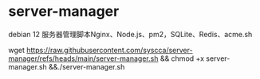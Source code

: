 # server-manager
debian 12 服务器管理脚本Nginx、Node.js、pm2，SQLite、Redis、acme.sh

wget https://raw.githubusercontent.com/syscca/server-manager/refs/heads/main/server-manager.sh && chmod +x server-manager.sh &&./server-manager.sh

